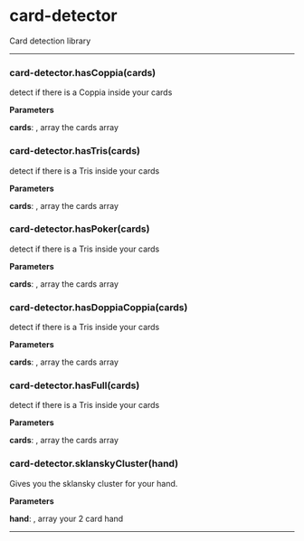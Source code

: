 # card-detector

Card detection library



* * *

### card-detector.hasCoppia(cards) 

detect if there is a Coppia inside your cards

**Parameters**

**cards**: , array the cards array



### card-detector.hasTris(cards) 

detect if there is a Tris inside your cards

**Parameters**

**cards**: , array the cards array



### card-detector.hasPoker(cards) 

detect if there is a Tris inside your cards

**Parameters**

**cards**: , array the cards array



### card-detector.hasDoppiaCoppia(cards) 

detect if there is a Tris inside your cards

**Parameters**

**cards**: , array the cards array



### card-detector.hasFull(cards) 

detect if there is a Tris inside your cards

**Parameters**

**cards**: , array the cards array



### card-detector.sklanskyCluster(hand) 

Gives you the sklansky cluster for your hand.

**Parameters**

**hand**: , array your 2 card hand




* * *










